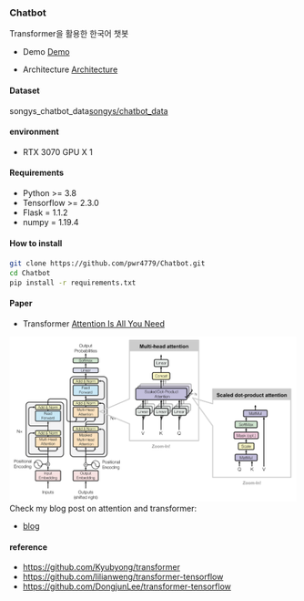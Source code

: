 ### Chatbot
Transformer을 활용한 한국어 챗봇

* Demo [Demo](./images/demo.gif)

* Architecture [Architecture](./images/model.png)

#### Dataset
songys_chatbot_data[songys/chatbot_data](https://raw.githubusercontent.com/songys/Chatbot_data/master/ChatbotData%20.csv)

#### environment
* RTX 3070 GPU X 1

#### Requirements
* Python >= 3.8
* Tensorflow >= 2.3.0
* Flask = 1.1.2
* numpy = 1.19.4

#### How to install
```sh
git clone https://github.com/pwr4779/Chatbot.git
cd Chatbot
pip install -r requirements.txt
```

#### Paper
* Transformer [Attention Is All You Need](https://arxiv.org/abs/1706.03762)

![Transformer model](./images/transformer.png)
Check my blog post on attention and transformer:
* [blog](https://toitoitoi79.tistory.com/82)

#### reference
* https://github.com/Kyubyong/transformer
* https://github.com/lilianweng/transformer-tensorflow
* https://github.com/DongjunLee/transformer-tensorflow
